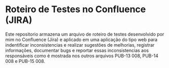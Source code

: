 # Roteiro de Testes no Confluence (JIRA)

Este repositorio armazena um arquivo de roteiro de testes desenvolvido por mim no Confluence (Jira) e aplicado em uma aplicação do tipo web para indentificar inconsistencias e realizar sugestões de melhorias, registrar informações, documentar bugs e reportar essas inconsistencias aos responsáveis como é mostrada nos outros arquivos PUB-13 008, PUB-14 008 e PUB-15 008.
